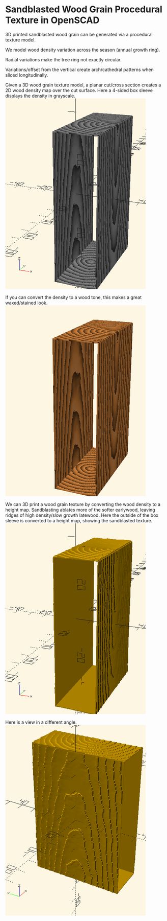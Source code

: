 # Sandblasted Wood Grain Procedural Texture in OpenSCAD

3D printed sandblasted wood grain can be generated via a procedural texture model.

We model wood density variation across the season (annual growth ring).

Radial variations make the tree ring not exactly circular.

Variations/offset from the vertical create arch/cathedral patterns when sliced longitudinally.

Given a 3D wood grain texture model, a planar cut/cross section creates a 2D wood density map over the cut surface.  Here a 4-sided box sleeve displays the density in grayscale.
![Wood grain density map](./procedural_wood_grain_texture_grayscale_density.png)

If you can convert the density to a wood tone, this makes a great waxed/stained look.
![Wood toned density map](./procedural_wood_grain_texture_wood_tone.png)

We can 3D print a wood grain texture by converting the wood density to a height map.  Sandblasting ablates more of the softer earlywood, leaving ridges of high density/slow growth latewood.  Here the outside of the box sleeve is converted to a height map, showing the sandblasted texture.
![Sandblasted wood grain](./procedural_wood_grain_texture_sandblasted.png)

Here is a view in a different angle.
![Sandblasted wood texture](./sandblasted_wood_grain_procedural_texture.png)
